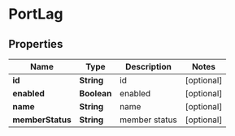 

# PortLag


## Properties

| Name | Type | Description | Notes |
|------------ | ------------- | ------------- | -------------|
|**id** | **String** | id |  [optional] |
|**enabled** | **Boolean** | enabled |  [optional] |
|**name** | **String** | name |  [optional] |
|**memberStatus** | **String** | member status |  [optional] |



